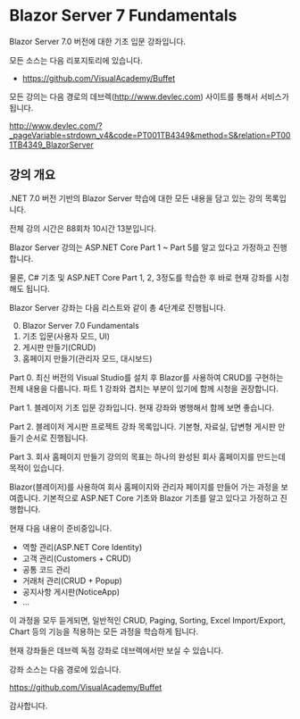 # Blazor Server 7 Fundamentals

Blazor Server 7.0 버전에 대한 기초 입문 강좌입니다.

모든 소스는 다음 리포지토리에 있습니다. 

* https://github.com/VisualAcademy/Buffet

모든 강의는 다음 경로의 데브렉(http://www.devlec.com) 사이트를 통해서 서비스가 됩니다. 

http://www.devlec.com/?_pageVariable=strdown_v4&code=PT001TB4349&method=S&relation=PT001TB4349_BlazorServer

## 강의 개요

.NET 7.0 버전 기반의 Blazor Server 학습에 대한 모든 내용을 담고 있는 강의 목록입니다.

전체 강의 시간은 88회차 10시간 13분입니다.

Blazor Server 강의는 ASP.NET Core Part 1 ~ Part 5를 알고 있다고 가정하고 진행합니다.

물론, C# 기초 및 ASP.NET Core Part 1, 2, 3정도를 학습한 후 바로 현재 강좌를 시청해도 됩니다.


Blazor Server 강좌는 다음 리스트와 같이 총 4단계로 진행됩니다.

0. Blazor Server 7.0 Fundamentals
1. 기초 입문(사용자 모드, UI)
2. 게시판 만들기(CRUD)
3. 홈페이지 만들기(관리자 모드, 대시보드)

Part 0.
최신 버전의 Visual Studio를 설치 후 Blazor를 사용하여 CRUD를 구현하는 전체 내용을 다룹니다.
파트 1 강좌와 겹치는 부분이 있기에 함께 시청을 권장합니다.

Part 1.
블레이저 기초 입문 강좌입니다. 현재 강좌와 병행해서 함께 보면 좋습니다.

Part 2.
블레이저 게시판 프로젝트 강좌 목록입니다. 기본형, 자료실, 답변형 게시판 만들기 순서로 진행됩니다.

Part 3.
회사 홈페이지 만들기 강의의 목표는 하나의 완성된 회사 홈페이지를 만드는데 목적이 있습니다.

Blazor(블레이저)를 사용하여 회사 홈페이지와 관리자 페이지를 만들어 가는 과정을 보여줍니다. 기본적으로 ASP.NET Core 기초와 Blazor 기초를 알고 있다고 가정하고 진행합니다.

현재 다음 내용이 준비중입니다.

- 역할 관리(ASP.NET Core Identity)
- 고객 관리(Customers + CRUD)
- 공통 코드 관리
- 거래처 관리(CRUD + Popup)
- 공지사항 게시판(NoticeApp)
- ...

이 과정을 모두 듣게되면,
일반적인 CRUD, Paging, Sorting, Excel Import/Export, Chart 등의 기능을 적용하는 모든 과정을 학습하게 됩니다.

현재 강좌들은 데브렉 독점 강좌로 데브렉에서만 보실 수 있습니다.

강좌 소스는 다음 경로에 있습니다.

https://github.com/VisualAcademy/Buffet

감사합니다.

